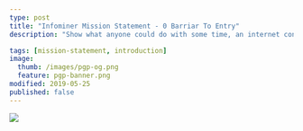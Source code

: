 ```yaml
---
type: post
title: "Infominer Mission Statement - 0 Barriar To Entry"
description: "Show what anyone could do with some time, an internet connection, mouse, screen, and keys."

tags: [mission-statement, introduction]
image:
  thumb: /images/pgp-og.png
  feature: pgp-banner.png
modified: 2019-05-25
published: false
---
```





![](https://imgur.com/AOzKF1D.png)